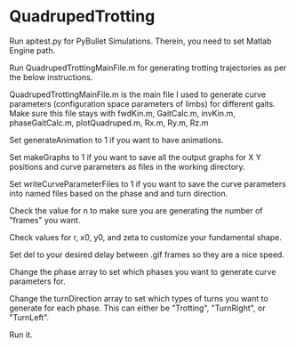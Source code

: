 # QuadrupedTrotting
Run apitest.py for PyBullet Simulations. Therein, you need to set Matlab Engine path. 

Run QuadrupedTrottingMainFile.m for generating trotting trajectories as per the below instructions. 

QuadrupedTrottingMainFile.m is the main file I used to generate curve parameters (configuration space parameters of limbs) for different gaits. Make sure this file stays with fwdKin.m, GaitCalc.m, invKin.m, phaseGaitCalc.m, plotQuadruped.m, Rx.m, Ry.m, Rz.m

Set generateAnimation to 1 if you want to have animations. 

Set makeGraphs to 1 if you want to save all the output graphs for X Y positions and curve parameters as files in the working directory.

Set writeCurveParameterFiles to 1 if you want to save the curve parameters into named files based on the phase and and turn direction.

Check the value for n to make sure you are generating the number of "frames" you want.

Check values for r, x0, y0, and zeta to customize your fundamental shape.

Set del to your desired delay between .gif frames so they are a nice speed.

Change the phase array to set which phases you want to generate curve parameters for.

Change the turnDirection array to set which types of turns you want to generate for each phase. This can either be "Trotting", "TurnRight", or "TurnLeft".

Run it.
